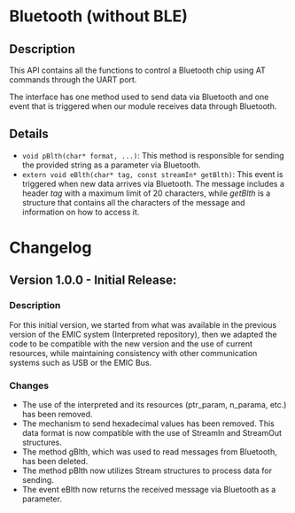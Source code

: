 # Bluetooth (without BLE)
## Description
This API contains all the functions to control a Bluetooth chip using AT commands through the UART port.

The interface has one method used to send data via Bluetooth and one event that is triggered when our module receives data through Bluetooth.

## Details
- `void pBlth(char* format, ...)`: This method is responsible for sending the provided string as a parameter via Bluetooth.
- `extern void eBlth(char* tag, const streamIn* getBlth)`: This event is triggered when new data arrives via Bluetooth. The message includes a header *tag* with a maximum limit of 20 characters, while *getBlth* is a structure that contains all the characters of the message and information on how to access it.

# Changelog
## Version 1.0.0 - Initial Release:
### Description
For this initial version, we started from what was available in the previous version of the EMIC system (Interpreted repository), then we adapted the code to be compatible with the new version and the use of current resources, while maintaining consistency with other communication systems such as USB or the EMIC Bus.

### Changes
- The use of the interpreted and its resources (ptr_param, n_parama, etc.) has been removed.
- The mechanism to send hexadecimal values has been removed. This data format is now compatible with the use of StreamIn and StreamOut structures.
- The method gBlth, which was used to read messages from Bluetooth, has been deleted.
- The method pBlth now utilizes Stream structures to process data for sending.
- The event eBlth now returns the received message via Bluetooth as a parameter. 